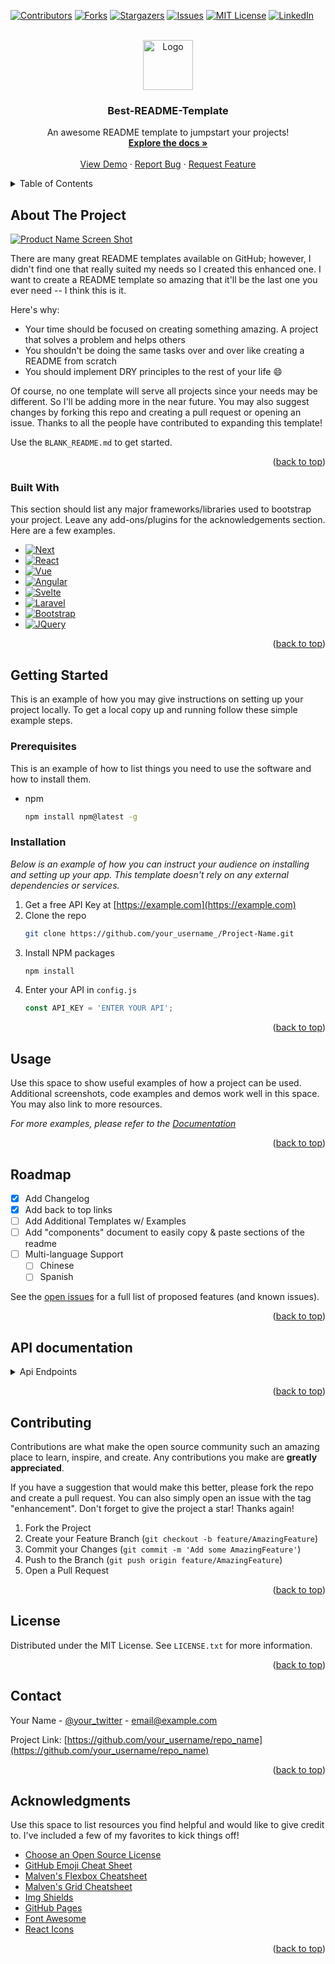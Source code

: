 <!-- Improved compatibility of back to top link: See: https://github.com/othneildrew/Best-README-Template/pull/73 -->
<a name="readme-top"></a>
<!--
*** Thanks for checking out the Best-README-Template. If you have a suggestion
*** that would make this better, please fork the repo and create a pull request
*** or simply open an issue with the tag "enhancement".
*** Don't forget to give the project a star!
*** Thanks again! Now go create something AMAZING! :D
-->



<!-- PROJECT SHIELDS -->
<!--
*** I'm using markdown "reference style" links for readability.
*** Reference links are enclosed in brackets [ ] instead of parentheses ( ).
*** See the bottom of this document for the declaration of the reference variables
*** for contributors-url, forks-url, etc. This is an optional, concise syntax you may use.
*** https://www.markdownguide.org/basic-syntax/#reference-style-links
-->
[![Contributors][contributors-shield]][contributors-url]
[![Forks][forks-shield]][forks-url]
[![Stargazers][stars-shield]][stars-url]
[![Issues][issues-shield]][issues-url]
[![MIT License][license-shield]][license-url]
[![LinkedIn][linkedin-shield]][linkedin-url]



<!-- PROJECT LOGO -->
<br />
<div align="center">
  <a href="https://github.com/othneildrew/Best-README-Template">
    <img src="images/logo.png" alt="Logo" width="80" height="80">
  </a>

  <h3 align="center">Best-README-Template</h3>

  <p align="center">
    An awesome README template to jumpstart your projects!
    <br />
    <a href="https://github.com/othneildrew/Best-README-Template"><strong>Explore the docs »</strong></a>
    <br />
    <br />
    <a href="https://github.com/othneildrew/Best-README-Template">View Demo</a>
    ·
    <a href="https://github.com/othneildrew/Best-README-Template/issues">Report Bug</a>
    ·
    <a href="https://github.com/othneildrew/Best-README-Template/issues">Request Feature</a>
  </p>
</div>



<!-- TABLE OF CONTENTS -->
<details>
  <summary>Table of Contents</summary>
  <ol>
    <li>
      <a href="#about-the-project">About The Project</a>
      <ul>
        <li><a href="#built-with">Built With</a></li>
      </ul>
    </li>
    <li>
      <a href="#getting-started">Getting Started</a>
      <ul>
        <li><a href="#prerequisites">Prerequisites</a></li>
        <li><a href="#installation">Installation</a></li>
      </ul>
    </li>
    <li><a href="#usage">Usage</a></li>
    <li><a href="#roadmap">Roadmap</a></li>
    <li><a href="#roadmap">API documentation</a></li>
    <li><a href="#contributing">Contributing</a></li>
    <li><a href="#license">License</a></li>
    <li><a href="#contact">Contact</a></li>
    <li><a href="#acknowledgments">Acknowledgments</a></li>
  </ol>
</details>



<!-- ABOUT THE PROJECT -->
## About The Project

[![Product Name Screen Shot][product-screenshot]](https://example.com)

There are many great README templates available on GitHub; however, I didn't find one that really suited my needs so I created this enhanced one. I want to create a README template so amazing that it'll be the last one you ever need -- I think this is it.

Here's why:
* Your time should be focused on creating something amazing. A project that solves a problem and helps others
* You shouldn't be doing the same tasks over and over like creating a README from scratch
* You should implement DRY principles to the rest of your life :smile:

Of course, no one template will serve all projects since your needs may be different. So I'll be adding more in the near future. You may also suggest changes by forking this repo and creating a pull request or opening an issue. Thanks to all the people have contributed to expanding this template!

Use the `BLANK_README.md` to get started.

<p align="right">(<a href="#readme-top">back to top</a>)</p>



### Built With

This section should list any major frameworks/libraries used to bootstrap your project. Leave any add-ons/plugins for the acknowledgements section. Here are a few examples.

* [![Next][Next.js]][Next-url]
* [![React][React.js]][React-url]
* [![Vue][Vue.js]][Vue-url]
* [![Angular][Angular.io]][Angular-url]
* [![Svelte][Svelte.dev]][Svelte-url]
* [![Laravel][Laravel.com]][Laravel-url]
* [![Bootstrap][Bootstrap.com]][Bootstrap-url]
* [![JQuery][JQuery.com]][JQuery-url]

<p align="right">(<a href="#readme-top">back to top</a>)</p>



<!-- GETTING STARTED -->
## Getting Started

This is an example of how you may give instructions on setting up your project locally.
To get a local copy up and running follow these simple example steps.

### Prerequisites

This is an example of how to list things you need to use the software and how to install them.
* npm
  ```sh
  npm install npm@latest -g
  ```

### Installation

_Below is an example of how you can instruct your audience on installing and setting up your app. This template doesn't rely on any external dependencies or services._

1. Get a free API Key at [https://example.com](https://example.com)
2. Clone the repo
   ```sh
   git clone https://github.com/your_username_/Project-Name.git
   ```
3. Install NPM packages
   ```sh
   npm install
   ```
4. Enter your API in `config.js`
   ```js
   const API_KEY = 'ENTER YOUR API';
   ```

<p align="right">(<a href="#readme-top">back to top</a>)</p>



<!-- USAGE EXAMPLES -->
## Usage

Use this space to show useful examples of how a project can be used. Additional screenshots, code examples and demos work well in this space. You may also link to more resources.

_For more examples, please refer to the [Documentation](https://example.com)_

<p align="right">(<a href="#readme-top">back to top</a>)</p>



<!-- ROADMAP -->
## Roadmap

- [x] Add Changelog
- [x] Add back to top links
- [ ] Add Additional Templates w/ Examples
- [ ] Add "components" document to easily copy & paste sections of the readme
- [ ] Multi-language Support
    - [ ] Chinese
    - [ ] Spanish

See the [open issues](https://github.com/othneildrew/Best-README-Template/issues) for a full list of proposed features (and known issues).

<p align="right">(<a href="#readme-top">back to top</a>)</p>

<!-- API Endpoints documentation -->
## API documentation
<details>
  <summary>Api Endpoints</summary>
  ### Generic EndPoints
  
  | Endpoint                   | Parameters              | Returns                  | Description                                  |
  |----------------------------|-------------------------|--------------------------|----------------------------------------------|
  | AddSingleEntity\<T>        | _entity: T              | ApiResponse\<string>     | Adds a single entity to the database.        |
  | AddMultipleEntities\<T>    | _entities: T            | ApiResponse\<string>     | Adds multiple entities to the database.      |
  | UpdateEntity\<T>           | _entity: T              | ApiResponse\<string>     | Updates a single entity in the database.     |
  | UpdateMultipleEntities\<T> | _entities: T            | ApiResponse\<string>     | Updates multiple entities in the database.   |
  | GetEntityByID\<T>          | _entityID: Guid         | ApiResponse\<T>          | Retrieves an entity by its ID.               |
  | DeleteEntity\<T>           | _entity: T              | ApiResponse\<string>     | Deletes a single entity from the database.   |
  | DeleteMultipleEntities\<T> | _entity: T              | ApiResponse\<string>     | Deletes multiple entities from the database. |
  
  ### User Endpoints
  
  | Endpoint           | Parameters       | Returns                  | Description                             |
  |--------------------|------------------|--------------------------|-----------------------------------------|
  | GetUserRoles       | _userID: string  | ApiResponse\<IdentityRole> | Retrieves roles associated with a user. |
  | DeactivateUser     | _userID: string  | ApiResponse\<string>      | Deactivates a user.                     |
  
  ### Publisher Endpoints
  
  | Endpoint                        | Parameters           | Returns                           | Description                                   |
  |---------------------------------|----------------------|-----------------------------------|-----------------------------------------------|
  | GetAllPublishersSubscriptions   | _readerID: Guid      | ApiResponse\<List\<PubHubSubscription>> | Retrieves all subscriptions for a publisher. |
  | GetAllPublishersBooks           | _readerID: Guid      | ApiResponse\<List\<PubHubEBook>>        | Retrieves all books published by a publisher.|
  | GetTotalEarnings                | _userID: Guid        | ApiResponse\<double>                | Retrieves the total earnings for a user.    |
  
  ### Reader Endpoints
  
  | Endpoint                     | Parameters           | Returns                          | Description                               |
  |------------------------------|----------------------|----------------------------------|-------------------------------------------|
  | GetAllReadersSubscriptions   | _readerID: Guid      | ApiResponse\<List\<PubHubSubscription>> | Retrieves all subscriptions for a reader. |
  | GetAllReadersBooks           | _readerID: Guid      | ApiResponse\<List\<PubHubEBook>>        | Retrieves all books read by a reader.     |
  | GetTotalSpendings            | _userID: Guid        | ApiResponse\<double>                | Retrieves the total spendings for a user.|
  
  ### Subscription Endpoints
  
  | Endpoint                          | Parameters                | Returns                             | Description                                 |
  |-----------------------------------|---------------------------|-------------------------------------|---------------------------------------------|
  | AddBookToSubscription             | _bookID: Guid, _subscriptionID: Guid | ApiResponse\<string>           | Adds a book to a subscription.                |
  | RemoveBookFromSubscription        | _bookID: Guid, _subscriptionID: Guid | ApiResponse\<string>           | Removes a book from a subscription.           |
  | GetAllBooksFromSubscription      | _subscriptionID: Guid    | ApiResponse\<List\<PubHubEBook>>      | Retrieves all books from a subscription.      |
  | GetTotalErningsFromSubscription  | _subscriptionID: Guid    | ApiResponse\<double>                  | Retrieves the total earnings from a subscription.|
  
  ### Ebook Endpoints
  
  | Endpoint                        | Parameters               | Returns                          | Description                                   |
  |---------------------------------|--------------------------|----------------------------------|-----------------------------------------------|
  | GetAllBooksFromUserByID         | _userID: string          | ApiResponse\<List\<PubHubEBook>> | Retrieves all books associated with a user.  |
  | GetAllEarningsFromBookByID      | _bookID: Guid            | ApiResponse\<double>              | Retrieves the total earnings from a specific book.|
  
  ### Logs Endpoints
  
  | Endpoint                       | Parameters                | Returns                           | Description                                 |
  |--------------------------------|---------------------------|-----------------------------------|---------------------------------------------|
  | GetLogByID                     | _logID: Guid              | ApiResponse\<PubHubLog>           | Retrieves a log entry by its ID.            |
  | GetAllLogs                     |                           | ApiResponse\<List\<PubHubLog>>    | Retrieves all log entries.                  |
  | GetAllLogsOnEntityByID         | _EntityID: Guid           | ApiResponse\<List\<PubHubLog>>    | Retrieves all log entries for a specific entity.|
  | GetAllLogsForAcquired          |                           | ApiResponse\<List\<PubHubLog>>    | Retrieves all log entries for acquired entities.|
  
  ### Receipt Endpoints
  
  | Endpoint                            | Parameters                 | Returns                             | Description                                   |
  |-------------------------------------|----------------------------|-------------------------------------|-----------------------------------------------|
  | GetNewestReceiptFromUser            | _userID: Guid              | ApiResponse\<PubHubReceipt>         | Retrieves the newest receipt associated with a user.|
  | GetTotalFromAcquired                | _userID: Guid              | ApiResponse\<double>                | Retrieves the total from acquired entities for a user.|
</details>

<p align="right">(<a href="#readme-top">back to top</a>)</p>

<!-- CONTRIBUTING -->
## Contributing

Contributions are what make the open source community such an amazing place to learn, inspire, and create. Any contributions you make are **greatly appreciated**.

If you have a suggestion that would make this better, please fork the repo and create a pull request. You can also simply open an issue with the tag "enhancement".
Don't forget to give the project a star! Thanks again!

1. Fork the Project
2. Create your Feature Branch (`git checkout -b feature/AmazingFeature`)
3. Commit your Changes (`git commit -m 'Add some AmazingFeature'`)
4. Push to the Branch (`git push origin feature/AmazingFeature`)
5. Open a Pull Request

<p align="right">(<a href="#readme-top">back to top</a>)</p>



<!-- LICENSE -->
## License

Distributed under the MIT License. See `LICENSE.txt` for more information.

<p align="right">(<a href="#readme-top">back to top</a>)</p>



<!-- CONTACT -->
## Contact

Your Name - [@your_twitter](https://twitter.com/your_username) - email@example.com

Project Link: [https://github.com/your_username/repo_name](https://github.com/your_username/repo_name)

<p align="right">(<a href="#readme-top">back to top</a>)</p>



<!-- ACKNOWLEDGMENTS -->
## Acknowledgments

Use this space to list resources you find helpful and would like to give credit to. I've included a few of my favorites to kick things off!

* [Choose an Open Source License](https://choosealicense.com)
* [GitHub Emoji Cheat Sheet](https://www.webpagefx.com/tools/emoji-cheat-sheet)
* [Malven's Flexbox Cheatsheet](https://flexbox.malven.co/)
* [Malven's Grid Cheatsheet](https://grid.malven.co/)
* [Img Shields](https://shields.io)
* [GitHub Pages](https://pages.github.com)
* [Font Awesome](https://fontawesome.com)
* [React Icons](https://react-icons.github.io/react-icons/search)

<p align="right">(<a href="#readme-top">back to top</a>)</p>



<!-- MARKDOWN LINKS & IMAGES -->
<!-- https://www.markdownguide.org/basic-syntax/#reference-style-links -->
[contributors-shield]: https://img.shields.io/github/contributors/othneildrew/Best-README-Template.svg?style=for-the-badge
[contributors-url]: https://github.com/othneildrew/Best-README-Template/graphs/contributors
[forks-shield]: https://img.shields.io/github/forks/othneildrew/Best-README-Template.svg?style=for-the-badge
[forks-url]: https://github.com/othneildrew/Best-README-Template/network/members
[stars-shield]: https://img.shields.io/github/stars/othneildrew/Best-README-Template.svg?style=for-the-badge
[stars-url]: https://github.com/othneildrew/Best-README-Template/stargazers
[issues-shield]: https://img.shields.io/github/issues/othneildrew/Best-README-Template.svg?style=for-the-badge
[issues-url]: https://github.com/othneildrew/Best-README-Template/issues
[license-shield]: https://img.shields.io/github/license/othneildrew/Best-README-Template.svg?style=for-the-badge
[license-url]: https://github.com/othneildrew/Best-README-Template/blob/master/LICENSE.txt
[linkedin-shield]: https://img.shields.io/badge/-LinkedIn-black.svg?style=for-the-badge&logo=linkedin&colorB=555
[linkedin-url]: https://linkedin.com/in/othneildrew
[product-screenshot]: images/screenshot.png
[Next.js]: https://img.shields.io/badge/next.js-000000?style=for-the-badge&logo=nextdotjs&logoColor=white
[Next-url]: https://nextjs.org/
[React.js]: https://img.shields.io/badge/React-20232A?style=for-the-badge&logo=react&logoColor=61DAFB
[React-url]: https://reactjs.org/
[Vue.js]: https://img.shields.io/badge/Vue.js-35495E?style=for-the-badge&logo=vuedotjs&logoColor=4FC08D
[Vue-url]: https://vuejs.org/
[Angular.io]: https://img.shields.io/badge/Angular-DD0031?style=for-the-badge&logo=angular&logoColor=white
[Angular-url]: https://angular.io/
[Svelte.dev]: https://img.shields.io/badge/Svelte-4A4A55?style=for-the-badge&logo=svelte&logoColor=FF3E00
[Svelte-url]: https://svelte.dev/
[Laravel.com]: https://img.shields.io/badge/Laravel-FF2D20?style=for-the-badge&logo=laravel&logoColor=white
[Laravel-url]: https://laravel.com
[Bootstrap.com]: https://img.shields.io/badge/Bootstrap-563D7C?style=for-the-badge&logo=bootstrap&logoColor=white
[Bootstrap-url]: https://getbootstrap.com
[JQuery.com]: https://img.shields.io/badge/jQuery-0769AD?style=for-the-badge&logo=jquery&logoColor=white
[JQuery-url]: https://jquery.com 
